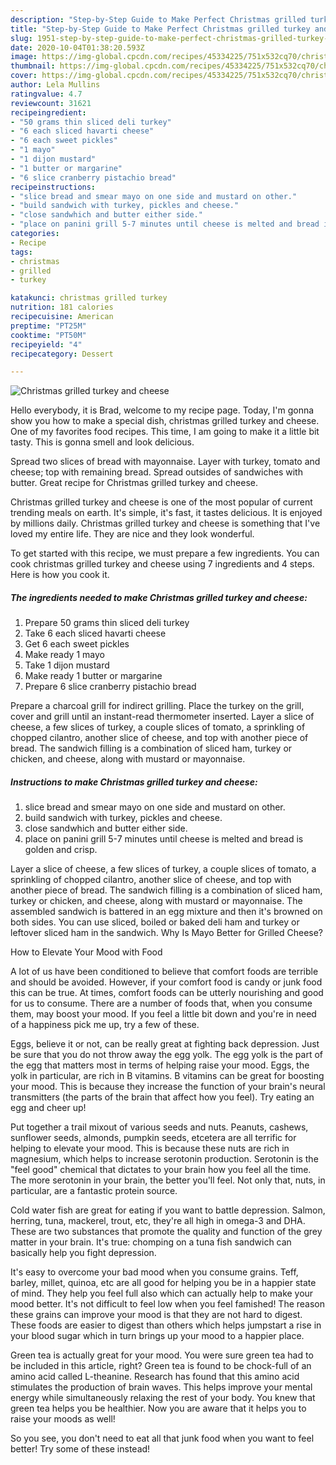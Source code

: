 ```yaml
---
description: "Step-by-Step Guide to Make Perfect Christmas grilled turkey and cheese"
title: "Step-by-Step Guide to Make Perfect Christmas grilled turkey and cheese"
slug: 1951-step-by-step-guide-to-make-perfect-christmas-grilled-turkey-and-cheese
date: 2020-10-04T01:38:20.593Z
image: https://img-global.cpcdn.com/recipes/45334225/751x532cq70/christmas-grilled-turkey-and-cheese-recipe-main-photo.jpg
thumbnail: https://img-global.cpcdn.com/recipes/45334225/751x532cq70/christmas-grilled-turkey-and-cheese-recipe-main-photo.jpg
cover: https://img-global.cpcdn.com/recipes/45334225/751x532cq70/christmas-grilled-turkey-and-cheese-recipe-main-photo.jpg
author: Lela Mullins
ratingvalue: 4.7
reviewcount: 31621
recipeingredient:
- "50 grams thin sliced deli turkey"
- "6 each sliced havarti cheese"
- "6 each sweet pickles"
- "1 mayo"
- "1 dijon mustard"
- "1 butter or margarine"
- "6 slice cranberry pistachio bread"
recipeinstructions:
- "slice bread and smear mayo on one side and mustard on other."
- "build sandwich with turkey, pickles and cheese."
- "close sandwhich and butter either side."
- "place on panini grill 5-7 minutes until cheese is melted and bread is golden and crisp."
categories:
- Recipe
tags:
- christmas
- grilled
- turkey

katakunci: christmas grilled turkey 
nutrition: 181 calories
recipecuisine: American
preptime: "PT25M"
cooktime: "PT50M"
recipeyield: "4"
recipecategory: Dessert

---
```



![Christmas grilled turkey and cheese](https://img-global.cpcdn.com/recipes/45334225/751x532cq70/christmas-grilled-turkey-and-cheese-recipe-main-photo.jpg)

Hello everybody, it is Brad, welcome to my recipe page. Today, I'm gonna show you how to make a special dish, christmas grilled turkey and cheese. One of my favorites food recipes. This time, I am going to make it a little bit tasty. This is gonna smell and look delicious.

Spread two slices of bread with mayonnaise. Layer with turkey, tomato and cheese; top with remaining bread. Spread outsides of sandwiches with butter. Great recipe for Christmas grilled turkey and cheese.

Christmas grilled turkey and cheese is one of the most popular of current trending meals on earth. It's simple, it's fast, it tastes delicious. It is enjoyed by millions daily. Christmas grilled turkey and cheese is something that I've loved my entire life. They are nice and they look wonderful.


To get started with this recipe, we must prepare a few ingredients. You can cook christmas grilled turkey and cheese using 7 ingredients and 4 steps. Here is how you cook it.

<!--inarticleads1-->

##### The ingredients needed to make Christmas grilled turkey and cheese:

1. Prepare 50 grams thin sliced deli turkey
1. Take 6 each sliced havarti cheese
1. Get 6 each sweet pickles
1. Make ready 1 mayo
1. Take 1 dijon mustard
1. Make ready 1 butter or margarine
1. Prepare 6 slice cranberry pistachio bread


Prepare a charcoal grill for indirect grilling. Place the turkey on the grill, cover and grill until an instant-read thermometer inserted. Layer a slice of cheese, a few slices of turkey, a couple slices of tomato, a sprinkling of chopped cilantro, another slice of cheese, and top with another piece of bread. The sandwich filling is a combination of sliced ham, turkey or chicken, and cheese, along with mustard or mayonnaise. 

<!--inarticleads2-->

##### Instructions to make Christmas grilled turkey and cheese:

1. slice bread and smear mayo on one side and mustard on other.
1. build sandwich with turkey, pickles and cheese.
1. close sandwhich and butter either side.
1. place on panini grill 5-7 minutes until cheese is melted and bread is golden and crisp.


Layer a slice of cheese, a few slices of turkey, a couple slices of tomato, a sprinkling of chopped cilantro, another slice of cheese, and top with another piece of bread. The sandwich filling is a combination of sliced ham, turkey or chicken, and cheese, along with mustard or mayonnaise. The assembled sandwich is battered in an egg mixture and then it&#39;s browned on both sides. You can use sliced, boiled or baked deli ham and turkey or leftover sliced ham in the sandwich. Why Is Mayo Better for Grilled Cheese? 

How to Elevate Your Mood with Food


A lot of us have been conditioned to believe that comfort foods are terrible and should be avoided. However, if your comfort food is candy or junk food this can be true. At times, comfort foods can be utterly nourishing and good for us to consume. There are a number of foods that, when you consume them, may boost your mood. If you feel a little bit down and you're in need of a happiness pick me up, try a few of these.

Eggs, believe it or not, can be really great at fighting back depression. Just be sure that you do not throw away the egg yolk. The egg yolk is the part of the egg that matters most in terms of helping raise your mood. Eggs, the yolk in particular, are rich in B vitamins. B vitamins can be great for boosting your mood. This is because they increase the function of your brain's neural transmitters (the parts of the brain that affect how you feel). Try eating an egg and cheer up!

Put together a trail mixout of various seeds and nuts. Peanuts, cashews, sunflower seeds, almonds, pumpkin seeds, etcetera are all terrific for helping to elevate your mood. This is because these nuts are rich in magnesium, which helps to increase serotonin production. Serotonin is the "feel good" chemical that dictates to your brain how you feel all the time. The more serotonin in your brain, the better you'll feel. Not only that, nuts, in particular, are a fantastic protein source.

Cold water fish are great for eating if you want to battle depression. Salmon, herring, tuna, mackerel, trout, etc, they're all high in omega-3 and DHA. These are two substances that promote the quality and function of the grey matter in your brain. It's true: chomping on a tuna fish sandwich can basically help you fight depression. 

It's easy to overcome your bad mood when you consume grains. Teff, barley, millet, quinoa, etc are all good for helping you be in a happier state of mind. They help you feel full also which can actually help to make your mood better. It's not difficult to feel low when you feel famished! The reason these grains can improve your mood is that they are not hard to digest. These foods are easier to digest than others which helps jumpstart a rise in your blood sugar which in turn brings up your mood to a happier place.

Green tea is actually great for your mood. You were sure green tea had to be included in this article, right? Green tea is found to be chock-full of an amino acid called L-theanine. Research has found that this amino acid stimulates the production of brain waves. This helps improve your mental energy while simultaneously relaxing the rest of your body. You knew that green tea helps you be healthier. Now you are aware that it helps you to raise your moods as well!

So you see, you don't need to eat all that junk food when you want to feel better! Try some of these instead!

